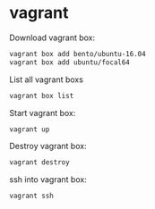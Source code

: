 # vagrant

Download vagrant box:
```bash
vagrant box add bento/ubuntu-16.04
vagrant box add ubuntu/focal64
```

List all vagrant boxs
```bash
vagrant box list
```

Start vagrant box:
```bash
vagrant up
```

Destroy vagrant box:
```bash
vagrant destroy
```

ssh into vagrant box:
```bash
vagrant ssh
```
